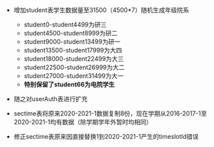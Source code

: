 * 增加student表学生数据量至31500（4500*7）随机生成年级院系
  * student0-student4499为研三
  * student4500-student8999为研二
  * student9000-student13499为研一
  * student13500-student17999为大四
  * student18000-student22499为大三
  * student22500-student26999为大二
  * student27000-student31499为大一
  * **特别保留了student66为电院学生**

* 随之对userAuth表进行扩充

* sectime表将原来2020-2021-1数据复制8份，现在学期从2016-2017-1至2020-2021-1均有数据（除学期学年外暂时均相同）

* 修正sectime表原来因直接替换1到2020-2021-1产生的timeslotId错误